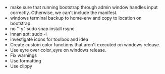 * make sure that running bootstrap through admin window handles input correctly. Otherwise, we can't include the manifest.
* windows terminal backup to home-env and copy to location on bootstrap
* no "-y" sudo snap install rsync
* innan apt: sudo -i
* investigate icons for toolbox and idea
* Create custom color functions that aren't executed on windows release.
* Use eyre over color_eyre on windows release.
* Fix warnings
* Use formatting
* Use clippy